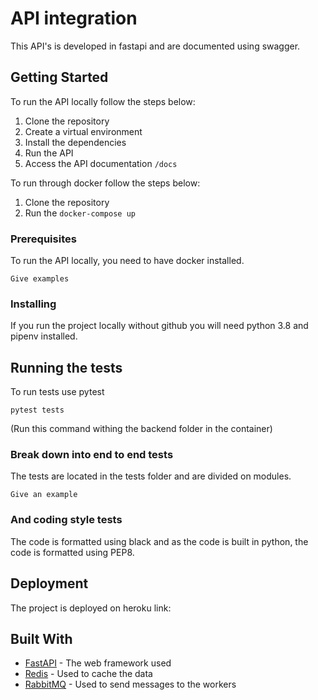 # API integration

This API's is developed in fastapi and are documented using swagger.

## Getting Started

To run the API locally follow the steps below:

1. Clone the repository
2. Create a virtual environment
3. Install the dependencies
4. Run the API
5. Access the API documentation `/docs`

To run through docker follow the steps below:

1. Clone the repository
2. Run the `docker-compose up`

### Prerequisites

To run the API locally, you need to have docker installed.
```
Give examples
```

### Installing

If you run the project locally without github you will need python 3.8 and pipenv installed.

## Running the tests

To run tests use pytest

```
pytest tests
```
(Run this command withing the backend folder in the container)

### Break down into end to end tests

The tests are located in the tests folder and are divided on modules. 
```
Give an example
```

### And coding style tests

The code is formatted using black and as the code is built in python, the code is formatted using PEP8.


## Deployment

The project is deployed on heroku link: 

## Built With

* [FastAPI](https://fastapi.tiangolo.com/) - The web framework used
* [Redis](https://redis.io/) - Used to cache the data
* [RabbitMQ](https://www.rabbitmq.com/) - Used to send messages to the workers

